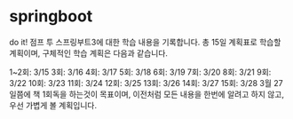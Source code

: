 # springboot
do it! 점프 투 스프링부트3에 대한 학습 내용을 기록합니다.
총 15일 계획표로 학습할 계획이며, 구체적인 학습 계획은 다음과 같습니다.

1~2회: 3/15
3회: 3/16
4회: 3/17
5회: 3/18
6회: 3/19
7회: 3/20
8회: 3/21
9회: 3/22
10회: 3/23
11회: 3/24
12회: 3/25
13회: 3/26
14회: 3/27
15회: 3/28
3월 27일쯤에 책 1회독을 하는것이 목표이며, 이전처럼 모든 내용을 한번에 알려고 하지 않고, 우선 가볍게 볼 계획입니다.
